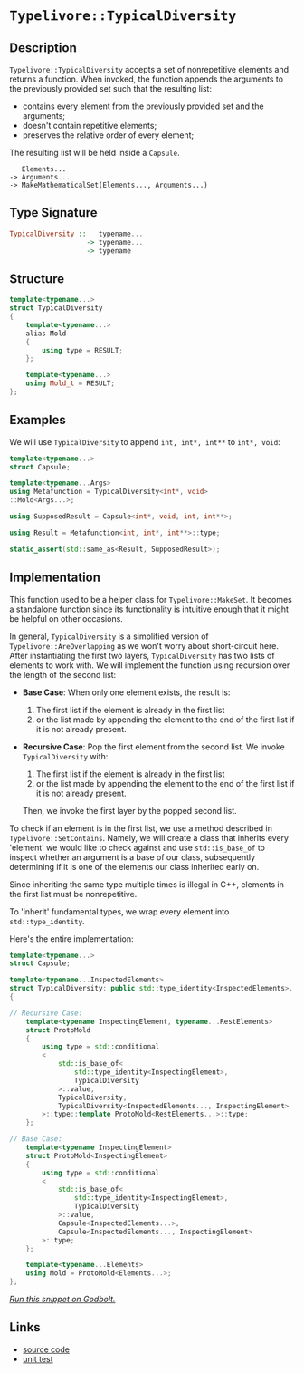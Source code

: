 <!-- Copyright 2024 Feng Mofan
SPDX-License-Identifier: Apache-2.0 -->

# `Typelivore::TypicalDiversity`

## Description

`Typelivore::TypicalDiversity` accepts a set of nonrepetitive elements and returns a function.
When invoked, the function appends the arguments to the previously provided set such that the resulting list:

- contains every element from the previously provided set and the arguments;
- doesn't contain repetitive elements;
- preserves the relative order of every element;

The resulting list will be held inside a `Capsule`.

<pre><code>   Elements...
-> Arguments...
-> MakeMathematicalSet(Elements..., Arguments...)</code></pre>

## Type Signature

```Haskell
TypicalDiversity ::   typename...
                   -> typename...
                   -> typename
```

## Structure

```C++
template<typename...>
struct TypicalDiversity
{
    template<typename...>
    alias Mold
    {
        using type = RESULT;
    };

    template<typename...>
    using Mold_t = RESULT;
};
```

## Examples

We will use `TypicalDiversity` to append `int, int*, int**` to `int*, void`:

```C++
template<typename...>
struct Capsule;

template<typename...Args>
using Metafunction = TypicalDiversity<int*, void>
::Mold<Args...>;

using SupposedResult = Capsule<int*, void, int, int**>;

using Result = Metafunction<int, int*, int**>::type;

static_assert(std::same_as<Result, SupposedResult>);
```

## Implementation

This function used to be a helper class for `Typelivore::MakeSet`.
It becomes a standalone function since its functionality is intuitive enough that it might be helpful on other occasions.

In general, `TypicalDiversity` is a simplified version of `Typelivore::AreOverlapping` as we won't worry about short-circuit here.
After instantiating the first two layers, `TypicalDiversity` has two lists of elements to work with.
We will implement the function using recursion over the length of the second list:

- **Base Case**: When only one element exists, the result is:

  1. The first list if the element is already in the first list
  2. or the list made by appending the element to the end of the first list if it is not already present.

- **Recursive Case**: Pop the first element from the second list. We invoke `TypicalDiversity` with:

  1. The first list if the element is already in the first list
  2. or the list made by appending the element to the end of the first list if it is not already present.
  
  Then, we invoke the first layer by the popped second list.

To check if an element is in the first list, we use a method described in `Typelivore::SetContains`.
Namely, we will create a class that inherits every 'element' we would like to check against and use `std::is_base_of` to inspect whether an argument is a base of our class, subsequently determining if it is one of the elements our class inherited early on.

Since inheriting the same type multiple times is illegal in C++, elements in the first list must be nonrepetitive.

To 'inherit' fundamental types, we wrap every element into `std::type_identity`.

Here's the entire implementation:

```C++
template<typename...>
struct Capsule;

template<typename...InspectedElements>
struct TypicalDiversity: public std::type_identity<InspectedElements>...
{

// Recursive Case:
    template<typename InspectingElement, typename...RestElements>
    struct ProtoMold
    {
        using type = std::conditional
        <
            std::is_base_of<
                std::type_identity<InspectingElement>,
                TypicalDiversity
            >::value, 
            TypicalDiversity, 
            TypicalDiversity<InspectedElements..., InspectingElement>
        >::type::template ProtoMold<RestElements...>::type;
    };

// Base Case:
    template<typename InspectingElement>
    struct ProtoMold<InspectingElement>
    {
        using type = std::conditional
        <
            std::is_base_of<
                std::type_identity<InspectingElement>,
                TypicalDiversity
            >::value, 
            Capsule<InspectedElements...>, 
            Capsule<InspectedElements..., InspectingElement>
        >::type;
    };

    template<typename...Elements>
    using Mold = ProtoMold<Elements...>;
};
```

[*Run this snippet on Godbolt.*](https://godbolt.org/#z:OYLghAFBqd5QCxAYwPYBMCmBRdBLAF1QCcAaPECAMzwBtMA7AQwFtMQByARg9KtQYEAysib0QXACx8BBAKoBnTAAUAHpwAMvAFYTStJg1DIApACYAQuYukl9ZATwDKjdAGFUtAK4sGIAMykrgAyeAyYAHI%2BAEaYxCCSZqQADqgKhE4MHt6%2BASlpGQKh4VEssfGJtpj2jgJCBEzEBNk%2BfoF2mA6Z9Y0ExZExcQlJCg1NLbntY31hA2VDiQCUtqhexMjsHOb%2BYcjeWADUJv5uXo60hACex9gmGgCCd/cEmCzJBi/HbgSXyYysmAAdMCbk9RsQvA4Dm4mMkFF56McrA8ni83h9MF8fn9mGxgYCAJIMBR/ByYdDYehsQQKUEPcGQggHAAqvzwoloABE8AA3OLpH4gA7JLzRC7IA6jdAgEDYzAAfTwWEEVy%2BRJJnReFKpjAItP82HxTxMAHZkY8HgB6S0HABKnTW6T50KYShATwOnoOaPeTE%2BJzluMwB3VpMcRkpr11pG9v3%2BeOB9tGkeperp9y9koIEKhymIqCIAFlPOgPV7TebM5mvOkjLG/kd/Jys9KUAJ8LVmLQy1XG24e72vVKZXgFPLoq6FagqF8B4Oq8PZXHFcrHD81cSw2FgCndTdSHP517Wcl2WJuXziALrg8j%2BWDTKeWIvJgY4feyez1zefyrm/b3eLJshyF6/uuJyhpq5K7jS%2BIxpBXQRjqgjpvONwynKGGvL6LwHHmBaoMWtClicSYEDBepGg%2BS5/EiA6mpydEolaNoWJOLpugOPoYlicZBiGm6atuFGoUO2aMnh%2BZFiWG4aohO7IQQomehW74HDW271sGxzNouaAMB2mRiGps4AXei6juOk7ytOpkZoBmaLnKK66qqEGCfJIkGgeZkOUBp4gT%2BV6qr5aHUU%2B3ivkcoWDjCcIIpi7lyVqFEKFR2D/vZd5xfCiJJWG0GKWlwLwR54YKVGKEGiZ1FykxWVHCajH%2BOaXHYTxAZ8QC%2BKpcp6m1sABxEegjbNvh0nEV8qXpfVDGzVaABUS3LStlpPJay3MtgQjMsta2LSth37RajxmDsDB7F4hxfGcdBubczHPO1fqJd8XUJoC6YMlCOUJfNT3oi9vE4t1wL3MQwD6g99waXWhaYA0VBeBdnajf5X6gcF4FuGEBALTGPKoEq6YysNXzg5DM0tcaDyw4NQheMkqRKOgSYIkyOkuvFeU44I%2BMHITSoxrjwt8wtoLU49dN2pguUc02Q0I0wSMo5kXwiwcuP81r4u1XG/2jH67Lyq6ShNBAi4KACJv6m4bO0AQMYM0zaTkvbSkGosSIcMstCcAArLwfgcFopCoJw/aWNYkqrOs2lnTwpAEJoPvLAA1iA/tmICJpmJIAAc%2Bf%2BxoACcWcaAAbPngR%2Bxwki8CwEgaBopDB6H4ccLwCggC3ychz7pBwLAMCICAqwECKjsUBAaBvHQcQRACnCqPnFcALQV5IBzAMgEpSICZi8OShAkEqej8IIIhiOwUgyIIigqOo/ekLoXCkAA7sQsKcDwvsB0HKcw6cAAPJnEngcacBwV7r03tvXeBx95mAOBADwc96DECOAnRYvA%2B5aGWBAJAs9TzoPIJQIh894jACkEkGgDt%2BSUGiIA6IYRGiXB/rwZhzBiCXGAdEbQmp2GkFnqmYBDBaBsOflgaIXhgAwloLQbu3BeBYBYIYYA4hJF4GIEJPkijQ6YFUA6F4gjcbVEARcaIX9uEeCwIA7MeBG5KNIJeaIrtOSvDURcIwKdlhUAMJDAAangTA79gE4kERfYQHIb7SEiQ/NQgDX76DUSgaw1h9B4GiN3SAyxUDJE7IoteUodKmCjpYMw7dLzECVLLeAywOhdGcBAVwEw/BvxCLMUo5Q9DM0KFkTwrQekFE7P0LpQw34NM7D0cYAzcgTOqEJOo0xRmDHiBM6YrS9CGyaCs%2BYaz6mxw2BIP%2BHBA6t0AR3KBq8N5bx3nvSQB9kG4BPhg7YXBsFJx8csBAmAmBYHiBAdOCR/CAhLv4E0kgNCJEkBXZu/sK4l30JweupBG7%2BC4ICCuXAq4l3zti/2kguD%2BzBRXc5z8O5dx7p8/u%2BCR4ELHmAs4pCZ6oDQQvJeHBGgsB5CaNeTADh7DUQgkugIMX6I7KfaUb9IlX3ELfOJSgEnP10EkT%2B38lEnLOW3XgHdQETzOBAqgBwuU8r5QKgwdYuAirFcg1BxC4iYP8GYD5uCB70vISQ6eHqhgmt5YKowVquAt1oS8K8DCmEsO4YIzhrDeH8IcII4RupRHiMAVImRciFGCJUZ4zYod8DaK6LowBBijGbETqY2uocLFWMuDYvNODqmOMTi4txHijBeNADSvg/iFBBJCWExgETZCypiXfeQiqn6hxVck7xpSrCWAyVkupYd8mZEKcUps87rAVJ1VUmp2TAVVBqJkFwBlNntIMrs7pb9emdgvfkAUmRr3jOPYshg0zmizLaW%2BxpH7lmdNWVsjZ37gO9BffslYawjnvKRacgB5LODGuINy3l/L/WDStaKwEGgnkSteVgnBXzSA/L%2BUMI9tcUVopFVCk0xKTQmn8NCzeb9tVAM7rYKlrraXwHpePSezLvXEEXmwTgXLYEsAUDyCUPIsMYlGEffDZ9pUjuiRIWJsh4lTp0HkNVyR2GaoQ%2B3EBjKmSQPE1vST0mBZyZeqMW1rL7UEf8P4F1PjB6EMcxQwTXn0EgGk0zeUsmS7ynkwQE2KHN58DoKG7uEBGHPxjVGpxSWeF8IEU4pNggU0SPzZgaRsixBZqcTmjtDbSAFp0bU5%2BpbkBnHLbwSt5jMm1vrXYptgjW1KHcaojt253N%2BKYIE4JoTwlOJlWp%2BVmnJ2JLyBa4waTF0WMPbktdAhFGWmHNu8plS4jVKwCt39nYz3uFA5e9AEGhlPoEA%2Bu9z7AN7K2Qsv9n6H2TO6ABkoQH1m9De59uYN6DnQZvoZslxmODIZYBJqTMnbMvHsxAZ5RBnPvKIzS75vz/mUBOVRkAZgRUuf9sXQlzcXMmirmDnVnBKW92IxnSQJoD50a4FIEutGwVcBNHB/wRmqcce4ycw%2BlP2No7wcsS86RnCSCAA%3D)

## Links

- [source code](../../../../conceptrodon/descend/typelivore/diversity.hpp)
- [unit test](../../../../tests/unit/metafunctions/typelivore/typical_diversity.test.hpp)
